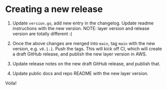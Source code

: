 # Creating a new release

1. Update `version.go`, add new entry in the changelog. Update readme instructions with the new version. NOTE: layer version and release version are totally different :(

2. Once the above changes are merged into `main`, tag `main` with the new version, e.g. `v0.1.1`. Push the tags. This will kick off CI, which will create a draft GitHub release, and publish the new layer version in AWS.

3. Update release notes on the new draft GitHub release, and publish that.

4. Update public docs and repo README with the new layer version.

Voila!
